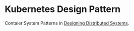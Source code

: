 # Kubernetes Design Pattern

Contaier System Patterns in [Designing Distributed Systems](http://shop.oreilly.com/product/0636920072768.do).
